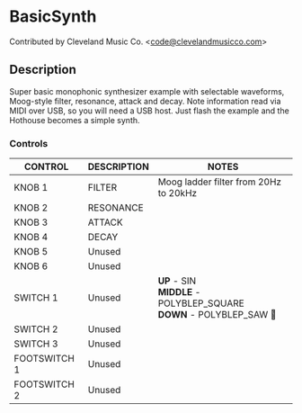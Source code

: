 # BasicSynth

Contributed by Cleveland Music Co. \<<code@clevelandmusicco.com>\>

## Description

Super basic monophonic synthesizer example with selectable waveforms, Moog-style filter, resonance, attack and decay. Note information read via MIDI over USB, so you will need a USB host. Just flash the example and the Hothouse becomes a simple synth.

### Controls

| CONTROL | DESCRIPTION | NOTES |
|-|-|-|
| KNOB 1 | FILTER | Moog ladder filter from 20Hz to 20kHz |
| KNOB 2 | RESONANCE |  |
| KNOB 3 | ATTACK |  |
| KNOB 4 | DECAY |  |
| KNOB 5 | Unused |  |
| KNOB 6 | Unused |  |
| SWITCH 1 | Unused | **UP** - SIN<br/>**MIDDLE** - POLYBLEP_SQUARE<br/>**DOWN** - POLYBLEP_SAW :metal: |
| SWITCH 2 | Unused |  |
| SWITCH 3 | Unused |  |
| FOOTSWITCH 1 | Unused |  |
| FOOTSWITCH 2 | Unused |  |
